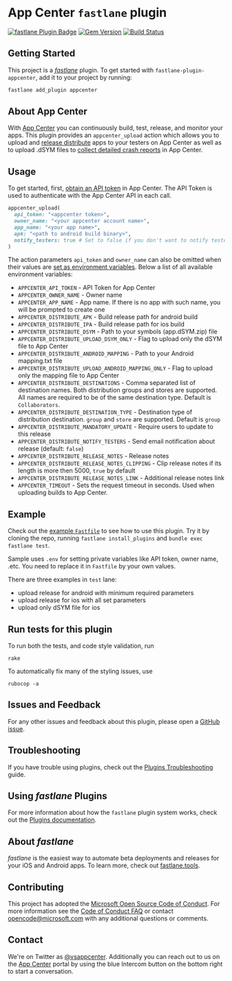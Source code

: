 # App Center `fastlane` plugin

[![fastlane Plugin Badge](https://rawcdn.githack.com/fastlane/fastlane/master/fastlane/assets/plugin-badge.svg)](https://rubygems.org/gems/fastlane-plugin-appcenter)
[![Gem Version](https://badge.fury.io/rb/fastlane-plugin-appcenter.svg)](https://badge.fury.io/rb/fastlane-plugin-appcenter)
[![Build Status](https://travis-ci.org/microsoft/fastlane-plugin-appcenter.svg?branch=master)](https://travis-ci.org/microsoft/fastlane-plugin-appcenter)

## Getting Started

This project is a [_fastlane_](https://github.com/fastlane/fastlane) plugin. To get started with `fastlane-plugin-appcenter`, add it to your project by running:

```bash
fastlane add_plugin appcenter
```

## About App Center
With [App Center](https://appcenter.ms) you can continuously build, test, release, and monitor your apps. This plugin provides an `appcenter_upload` action which allows you to upload and [release distribute](https://docs.microsoft.com/en-us/appcenter/distribution/uploading) apps to your testers on App Center as well as to upload .dSYM files to [collect detailed crash reports](https://docs.microsoft.com/en-us/appcenter/crashes/ios) in App Center.

## Usage

To get started, first, [obtain an API token](https://appcenter.ms/settings/apitokens) in App Center. The API Token is used to authenticate with the App Center API in each call.

```ruby
appcenter_upload(
  api_token: "<appcenter token>",
  owner_name: "<your appcenter account name>",
  app_name: "<your app name>",
  apk: "<path to android build binary>",
  notify_testers: true # Set to false if you don't want to notify testers of your new release (default: `false`)
)
```

The action parameters `api_token` and `owner_name` can also be omitted when their values are [set as environment variables](https://docs.fastlane.tools/advanced/#environment-variables). Below a list of all available environment variables:

- `APPCENTER_API_TOKEN` - API Token for App Center
- `APPCENTER_OWNER_NAME` - Owner name
- `APPCENTER_APP_NAME` - App name. If there is no app with such name, you will be prompted to create one
- `APPCENTER_DISTRIBUTE_APK` - Build release path for android build
- `APPCENTER_DISTRIBUTE_IPA` - Build release path for ios build
- `APPCENTER_DISTRIBUTE_DSYM` - Path to your symbols (app.dSYM.zip) file 
- `APPCENTER_DISTRIBUTE_UPLOAD_DSYM_ONLY` - Flag to upload only the dSYM file to App Center
- `APPCENTER_DISTRIBUTE_ANDROID_MAPPING` - Path to your Android mapping.txt file 
- `APPCENTER_DISTRIBUTE_UPLOAD_ANDROID_MAPPING_ONLY` - Flag to upload only the mapping file to App Center
- `APPCENTER_DISTRIBUTE_DESTINATIONS` - Comma separated list of destination names. Both distribution groups and stores are supported. All names are required to be of the same destination type. Default is `Collaborators`.
- `APPCENTER_DISTRIBUTE_DESTINATION_TYPE` - Destination type of distribution destination. `group` and `store` are supported. Default is `group`
- `APPCENTER_DISTRIBUTE_MANDATORY_UPDATE` - Require users to update to this release
- `APPCENTER_DISTRIBUTE_NOTIFY_TESTERS` - Send email notification about release (default: `false`)
- `APPCENTER_DISTRIBUTE_RELEASE_NOTES` - Release notes
- `APPCENTER_DISTRIBUTE_RELEASE_NOTES_CLIPPING` - Clip release notes if its length is more then 5000, `true` by default
- `APPCENTER_DISTRIBUTE_RELEASE_NOTES_LINK` - Additional release notes link
- `APPCENTER_TIMEOUT` - Sets the request timeout in seconds. Used when uploading builds to App Center.

## Example

Check out the [example `Fastfile`](fastlane/Fastfile) to see how to use this plugin. Try it by cloning the repo, running `fastlane install_plugins` and `bundle exec fastlane test`.

Sample uses `.env` for setting private variables like API token, owner name, .etc. You need to replace it in `Fastfile` by your own values.

There are three examples in `test` lane:
- upload release for android with minimum required parameters
- upload release for ios with all set parameters
- upload only dSYM file for ios

## Run tests for this plugin

To run both the tests, and code style validation, run

```
rake
```

To automatically fix many of the styling issues, use
```
rubocop -a
```

## Issues and Feedback

For any other issues and feedback about this plugin, please open a [GitHub issue](https://github.com/microsoft/fastlane-plugin-appcenter/issues).

## Troubleshooting

If you have trouble using plugins, check out the [Plugins Troubleshooting](https://docs.fastlane.tools/plugins/plugins-troubleshooting/) guide.

## Using _fastlane_ Plugins

For more information about how the `fastlane` plugin system works, check out the [Plugins documentation](https://docs.fastlane.tools/plugins/create-plugin/).

## About _fastlane_

_fastlane_ is the easiest way to automate beta deployments and releases for your iOS and Android apps. To learn more, check out [fastlane.tools](https://fastlane.tools).

## Contributing

This project has adopted the [Microsoft Open Source Code of Conduct](https://opensource.microsoft.com/codeofconduct/). For more information see the [Code of Conduct FAQ](https://opensource.microsoft.com/codeofconduct/faq/) or contact [opencode@microsoft.com](mailto:opencode@microsoft.com) with any additional questions or comments.

## Contact

We're on Twitter as [@vsappcenter](https://www.twitter.com/vsappcenter). Additionally you can reach out to us on the [App Center](https://appcenter.ms/apps) portal by using the blue Intercom button on the bottom right to start a conversation.
